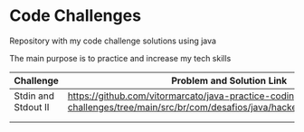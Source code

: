 # Code Challenges

Repository with my code challenge solutions using java

The main purpose is to practice and increase my tech skills

|  Challenge         | Problem and Solution Link     |
| ------------------ | ---------------- |
|    Stdin and Stdout II       |  https://github.com/vitormarcato/java-practice-coding-challenges/tree/main/src/br/com/desafios/java/hackerrank/stdinandstdoutii
|    | 
|    | 

